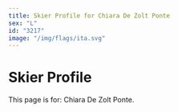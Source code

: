 ```yaml
---
title: Skier Profile for Chiara De Zolt Ponte
sex: "L"
id: "3217"
image: "/img/flags/ita.svg" 
---
```


# Skier Profile

This page is for: Chiara De Zolt Ponte.
    